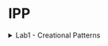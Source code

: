 # IPP

<details>
<summary>Lab1 - Creational Patterns
</summary>
 

- Abstract Factory
- Factory
- Singleton

## Abstract factory and Factory
MicrosoftServiceFactory and AppleServiceFactory(concrete factories) → Service factory(abstract factory)
```python3
class ServiceFactory:
    def getHumanResources(self): pass

    def getApplications(self): pass

    def getDelivery(self): pass


class MicrosoftServiceFactory(ServiceFactory):
    def getHumanResources(self):
        return MicrosoftHumanResources()

    def getApplications(self):
        return MicrosoftApplications()

    def getDelivery(self):
        return MicrosoftDelivery()


class AppleServiceFactory(ServiceFactory):
    def getHumanResources(self):
        return AppleHumanResources()

    def getApplications(self):
        return AppleApplications()

    def getDelivery(self):
        return AppleDelivery()
```
## Singleton
Creates only a single instance of of an object
```python3
class Singleton(type):
    def __init__(cls, name, bases, attrs, **kwargs): # __init__(cls,...) where cls is classself 
        super().__init__(name, bases, attrs) 
        #The super function is used to gain access to inherited methods –
        #from a parent or sibling class – that has been overwritten in a class object.
        cls._instance = None

    def __call__(cls, *args, **kwargs): # __call__() call operator
        if cls._instance is None:
            cls._instance = super().__call__(*args, **kwargs)
        return cls._instance
```
![ScreenShot](screens/1.png)
![ScreenShot](screens/2.png)
```python3
class MicrosoftApplications(Service, metaclass=Singleton):
    def __init__(self):
        Service.__init__(self, "Microsoft", "Applications")


class MicrosoftDelivery(Service, metaclass=Singleton):
    def __init__(self):
        Service.__init__(self, "Microsoft", "Delivery")
```
The marked addresses of the object prove the Single instance of an object

</details>
